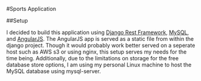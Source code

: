 #Sports Application

##Setup

I decided to build this application using [Django Rest Framework](http://www.django-rest-framework.org/), [MySQL](https://www.mysql.com), and [AngularJS](https://angularjs.org/). The AngularJS app is served as a static file from within the django project. Though it would probably work better served on a seperate host such as AWS s3 or using nginx, this setup serves my needs for the time being. Additionally, due to the limitations on storage for the free database store options, I am using my personal Linux machine to host the MySQL database using mysql-server.